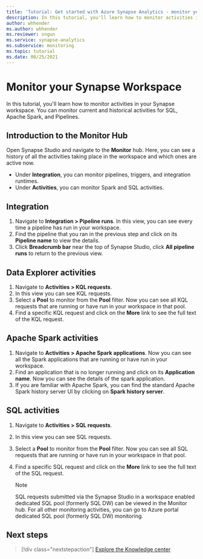 ```yaml
---
title: 'Tutorial: Get started with Azure Synapse Analytics - monitor your Synapse workspace'
description: In this tutorial, you'll learn how to monitor activities in your Synapse workspace.
author: whhender
ms.author: whhender
ms.reviewer: sngun
ms.service: synapse-analytics
ms.subservice: monitoring
ms.topic: tutorial
ms.date: 08/25/2021
---
```


# Monitor your Synapse Workspace

In this tutorial, you'll learn how to monitor activities in your Synapse workspace. You can monitor current and historical activities for SQL, Apache Spark, and Pipelines. 

## Introduction to the Monitor Hub

Open Synapse Studio and navigate to the **Monitor** hub. Here, you can see a history of all the activities taking place in the workspace and which ones are active now. 

* Under **Integration**, you can monitor pipelines, triggers, and integration runtimes.
* Under **Activities**, you can monitor Spark and SQL activities. 

## Integration

1. Navigate to **Integration > Pipeline runs**. In this view, you can see every time a pipeline has run in your workspace. 
1. Find the pipeline that you ran in the previous step and click on its **Pipeline name** to view the details.
1. Click **Breadcrumb bar** near the top of Synapse Studio, click **All pipeline runs** to return to the previous view.

## Data Explorer activities

1. Navigate to **Activities > KQL requests**.
1. In this view you can see KQL requests.
1. Select a **Pool** to monitor from the **Pool** filter. Now you can see all KQL requests that are running or have run in your workspace in that pool.
1. Find a specific KQL request and click on the **More** link to see the full text of the KQL request.

## Apache Spark activities

1. Navigate to **Activities > Apache Spark applications**. Now you can see all the Spark applications that are running or have run in your workspace.
1. Find an application that is no longer running and click on its **Application name**. Now you can see the details of the spark application.
1. If you are familiar with Apache Spark, you can find the standard Apache Spark history server UI by clicking on **Spark history server**.

## SQL activities

1. Navigate to **Activities > SQL requests**.
1. In this view you can see SQL requests.
1. Select a **Pool** to monitor from the **Pool** filter. Now you can see all SQL requests that are running or have run in your workspace in that pool.
1. Find a specific SQL request and click on the **More** link to see the full text of the SQL request.

    > [!NOTE] 
    > SQL requests submitted via the Synapse Studio in a workspace enabled dedicated SQL pool (formerly SQL DW) can be viewed in the Monitor hub. For all other monitoring activities, you can go to Azure portal dedicated SQL pool (formerly SQL DW) monitoring.

## Next steps

> [!div class="nextstepaction"]
> [Explore the Knowledge center](get-started-knowledge-center.md)
